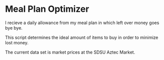 # Meal Plan Optimizer

I recieve a daily allowance from my meal plan in which left over money goes bye bye.

This script determines the ideal amount of items to buy in order to minimize lost money.


The current data set is market prices at the SDSU Aztec Market.

